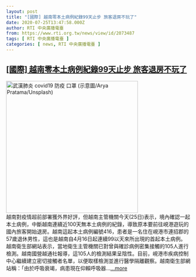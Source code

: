 ```yaml
---
layout: post
title: "[國際] 越南零本土病例紀錄99天止步 旅客退房不玩了"
date: 2020-07-25T13:47:58.000Z
author: RTI 中央廣播電臺
from: https://www.rti.org.tw/news/view/id/2073487
tags: [ RTI 中央廣播電臺 ]
categories: [ news, RTI 中央廣播電臺 ]
---
```

<!--1595684878000-->
[[國際] 越南零本土病例紀錄99天止步 旅客退房不玩了](https://www.rti.org.tw/news/view/id/2073487)
------

<div>
<img src="https://static.rti.org.tw/assets/thumbnails/2020/05/26/5a701d354aa477698407be4a54f1f864.jpg" width="360" alt="武漢肺炎 covid19 防疫 口罩 (示意圖/Arya Pratama/Unsplash)" title="武漢肺炎 covid19 防疫 口罩 (示意圖/Arya Pratama/Unsplash)"><br>越南對疫情超前部署獲外界好評，但越南主管機關今天(25日)表示，境內確認一起本土病例，中斷越南連續近100天無本土病例的紀錄，導致原本要前往峴港遊玩的國內旅客開始退房。越南這起本土病例編號416，患者是一名住在峴港市連招郡的57歲退休男性，這也是越南自4月16日起連續99以天來所出現的首起本土病例。越南衛生部網站表示，當地衛生主管機關已對曾與確診病例密集接觸的105人進行檢測。越南國營越通社報導，這105人的檢測結果呈陰性。目前，峴港市疾病控制中心繼續建立密切接觸者名單，以便取樣檢測並進行醫學隔離觀察。越南衛生部網站稱：「由於呼吸衰竭，病患現在仰賴呼吸器...<a target="_blank" href="https://www.rti.org.tw/news/view/id/2073487">...more</a>
</div>
